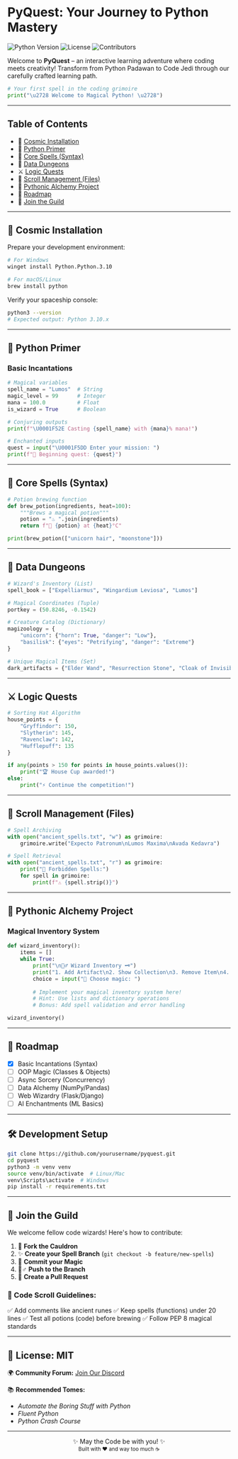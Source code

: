 #  PyQuest: Your Journey to Python Mastery

![Python Version](https://img.shields.io/badge/python-3.10%2B-blue) ![License](https://img.shields.io/badge/License-MIT-green) ![Contributors](https://img.shields.io/badge/Contributors-Welcome-orange)

Welcome to **PyQuest** – an interactive learning adventure where coding meets creativity!  Transform from Python Padawan to Code Jedi through our carefully crafted learning path.

```python
# Your first spell in the coding grimoire
print("\u2728 Welcome to Magical Python! \u2728")
```

---

##  Table of Contents
- 🌌 [Cosmic Installation](#cosmic-installation)
- 🔮 [Python Primer](#python-primer)
- 🧙 [Core Spells (Syntax)](#core-spells-syntax)
- 🏰 [Data Dungeons](#data-dungeons)
- ⚔️ [Logic Quests](#logic-quests)
- 📂 [Scroll Management (Files)](#scroll-management-files)
- 🐍 [Pythonic Alchemy Project](#pythonic-alchemy-project)
- 🌠 [Roadmap](#roadmap)
- 🤝 [Join the Guild](#join-the-guild)

---

## 🌌 Cosmic Installation
Prepare your development environment:

```bash
# For Windows
winget install Python.Python.3.10

# For macOS/Linux
brew install python
```
Verify your spaceship console:

```bash
python3 --version
# Expected output: Python 3.10.x
```

---

## 🔮 Python Primer
### Basic Incantations
```python
# Magical variables
spell_name = "Lumos"  # String
magic_level = 99      # Integer
mana = 100.0          # Float
is_wizard = True      # Boolean

# Conjuring outputs
print(f"\U0001F52E Casting {spell_name} with {mana}% mana!")

# Enchanted inputs
quest = input("\U0001F5DD Enter your mission: ")
print(f"🚀 Beginning quest: {quest}")
```

---

## 🧙 Core Spells (Syntax)
```python
# Potion brewing function
def brew_potion(ingredients, heat=100):
    """Brews a magical potion"""
    potion = "♨️ ".join(ingredients)
    return f"🔮 {potion} at {heat}°C"

print(brew_potion(["unicorn hair", "moonstone"]))
```

---

## 🏰 Data Dungeons
```python
# Wizard's Inventory (List)
spell_book = ["Expelliarmus", "Wingardium Leviosa", "Lumos"]

# Magical Coordinates (Tuple)
portkey = (50.8246, -0.1542)

# Creature Catalog (Dictionary)
magizoology = {
    "unicorn": {"horn": True, "danger": "Low"},
    "basilisk": {"eyes": "Petrifying", "danger": "Extreme"}
}

# Unique Magical Items (Set)
dark_artifacts = {"Elder Wand", "Resurrection Stone", "Cloak of Invisibility"}
```

---

## ⚔️ Logic Quests
```python
# Sorting Hat Algorithm
house_points = {
    "Gryffindor": 150,
    "Slytherin": 145,
    "Ravenclaw": 142,
    "Hufflepuff": 135
}

if any(points > 150 for points in house_points.values()):
    print("🏆 House Cup awarded!")
else:
    print("⚡ Continue the competition!")
```

---

## 📂 Scroll Management (Files)
```python
# Spell Archiving
with open("ancient_spells.txt", "w") as grimoire:
    grimoire.write("Expecto Patronum\nLumos Maxima\nAvada Kedavra")

# Spell Retrieval
with open("ancient_spells.txt", "r") as grimoire:
    print("📜 Forbidden Spells:")
    for spell in grimoire:
        print(f"⚠️ {spell.strip()}")
```

---

## 🐍 Pythonic Alchemy Project
### Magical Inventory System
```python
def wizard_inventory():
    items = []
    while True:
        print("\n🧙♂️ Wizard Inventory 🗝️")
        print("1. Add Artifact\n2. Show Collection\n3. Remove Item\n4. Quit")
        choice = input("🔮 Choose magic: ")
        
        # Implement your magical inventory system here!
        # Hint: Use lists and dictionary operations
        # Bonus: Add spell validation and error handling

wizard_inventory()
```

---

## 🌠 Roadmap
- [x] Basic Incantations (Syntax)
- [ ] OOP Magic (Classes & Objects)
- [ ] Async Sorcery (Concurrency)
- [ ] Data Alchemy (NumPy/Pandas)
- [ ] Web Wizardry (Flask/Django)
- [ ] AI Enchantments (ML Basics)

---

## 🛠️ Development Setup
```bash
git clone https://github.com/yourusername/pyquest.git
cd pyquest
python3 -m venv venv
source venv/bin/activate  # Linux/Mac
venv\Scripts\activate  # Windows
pip install -r requirements.txt
```

---

## 🤝 Join the Guild
We welcome fellow code wizards! Here's how to contribute:

1. 🍴 **Fork the Cauldron**
2. ✨ **Create your Spell Branch** (`git checkout -b feature/new-spells`)
3. 🔮 **Commit your Magic**
4. 🧙♂️ **Push to the Branch**
5. 📜 **Create a Pull Request**

### 📜 Code Scroll Guidelines:
✅ Add comments like ancient runes
✅ Keep spells (functions) under 20 lines
✅ Test all potions (code) before brewing
✅ Follow PEP 8 magical standards

---

## 📜 License: MIT

🌍 **Community Forum:** [Join Our Discord](#)

📚 **Recommended Tomes:**
- *Automate the Boring Stuff with Python*
- *Fluent Python*
- *Python Crash Course*

---

<div align="center"> ✨ May the Code be with you! ✨<br> <sub>Built with ❤️ and way too much ☕</sub> </div>
